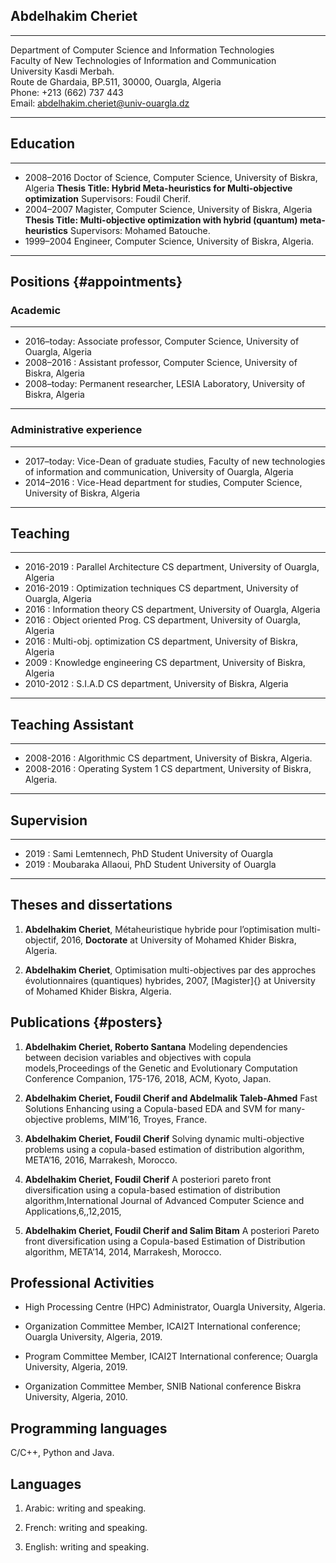---
---

Abdelhakim Cheriet 
------------------

  ----------- ----------------------------------------------------------------------------------
  
  Department of Computer Science and Information Technologies       
  Faculty of New Technologies of Information and Communication      
  University Kasdi Merbah.                                          
  Route de Ghardaia, BP.511, 30000, Ouargla, Algeria                
  Phone: $+$213 (662) 737 443                                       
  Email: abdelhakim.cheriet@univ-ouargla.dz                         
  ----------- ----------------------------------------------------------------------------------

Education
---------

  ----------- ----------------------------------------------------------------------------------
  
*  2008–2016   Doctor of Science, Computer Science, University of Biskra, Algeria
               **Thesis Title: Hybrid Meta-heuristics for Multi-objective optimization**
               Supervisors: Foudil Cherif.              
 * 2004–2007   Magister, Computer Science, University of Biskra, Algeria
               **Thesis Title: Multi-objective optimization with hybrid (quantum) meta-heuristics**
               Supervisors: Mohamed Batouche.          
 * 1999–2004   Engineer, Computer Science, University of Biskra, Algeria.
  
  ----------- ----------------------------------------------------------------------------------

Positions {#appointments}
---------

### Academic

  ------------ -----------------------------------------------------------------------
  
  * 2016–today:   Associate professor, Computer Science, University of Ouargla, Algeria  
  * 2008–2016 :   Assistant professor, Computer Science, University of Biskra, Algeria
  * 2008–today:   Permanent researcher, LESIA Laboratory, University of Biskra, Algeria
  
  ------------ -----------------------------------------------------------------------

### Administrative experience

  ------------ -----------------------------------------------------------------------------------------------------------------------------
  
  * 2017–today:   Vice-Dean of graduate studies, Faculty of new technologies of information and communication, University of Ouargla, Algeria
  * 2014–2016 :   Vice-Head department for studies, Computer Science, University of Biskra, Algeria
  
  ------------ -----------------------------------------------------------------------------------------------------------------------------

Teaching
--------

  ----------- ------------------------- -----------------------------------------------
  * 2016-2019 :  Parallel Architecture     CS department, University of Ouargla, Algeria
  * 2016-2019 :  Optimization techniques   CS department, University of Ouargla, Algeria
  * 2016      :  Information theory        CS department, University of Ouargla, Algeria
  * 2016      :  Object oriented Prog.     CS department, University of Ouargla, Algeria
  * 2016      :  Multi-obj. optimization   CS department, University of Biskra, Algeria
  * 2009      :  Knowledge engineering     CS department, University of Biskra, Algeria
  * 2010-2012 :  S.I.A.D                   CS department, University of Biskra, Algeria
  ----------- ------------------------- -----------------------------------------------

Teaching Assistant
------------------

  ----------- -------------------- -----------------------------------------------
  * 2008-2016  : Algorithmic          CS department, University of Biskra, Algeria.
  * 2008-2016  : Operating System 1   CS department, University of Biskra, Algeria.
  ----------- -------------------- -----------------------------------------------

Supervision
-----------

  ------ -------------------------------- -----------------------
  * 2019  : Sami Lemtennech, PhD Student     University of Ouargla
  * 2019  : Moubaraka Allaoui, PhD Student   University of Ouargla
  ------ -------------------------------- -----------------------

Theses and dissertations
------------------------

1.  **Abdelhakim Cheriet**, Métaheuristique hybride pour l’optimisation
    multi-objectif, 2016, **Doctorate** at University of Mohamed Khider
    Biskra, Algeria.

2.  **Abdelhakim Cheriet**, Optimisation multi-objectives par des
    approches évolutionnaires (quantiques) hybrides, 2007, [Magister]{}
    at University of Mohamed Khider Biskra, Algeria.

Publications {#posters}
------------

1.  **Abdelhakim Cheriet, Roberto Santana** Modeling dependencies
    between decision variables and objectives with copula
    models,Proceedings of the Genetic and Evolutionary Computation
    Conference Companion, 175-176, 2018, ACM, Kyoto, Japan.

2.  **Abdelhakim Cheriet, Foudil Cherif and Abdelmalik Taleb-Ahmed**
    Fast Solutions Enhancing using a Copula-based EDA and SVM for
    many-objective problems, MIM’16, Troyes, France.

3.  **Abdelhakim Cheriet, Foudil Cherif** Solving dynamic
    multi-objective problems using a copula-based estimation of
    distribution algorithm, META’16, 2016, Marrakesh, Morocco.

4.  **Abdelhakim Cheriet, Foudil Cherif** A posteriori pareto front
    diversification using a copula-based estimation of distribution
    algorithm,International Journal of Advanced Computer Science and
    Applications,6,,12,2015,

5.  **Abdelhakim Cheriet, Foudil Cherif and Salim Bitam** A posteriori
    Pareto front diversification using a Copula-based Estimation of
    Distribution algorithm, META’14, 2014, Marrakesh, Morocco.

Professional Activities
-----------------------

-   High Processing Centre (HPC) Administrator, Ouargla University,
    Algeria.

-   Organization Committee Member, ICAI2T International conference;
    Ouargla University, Algeria, 2019.

-   Program Committee Member, ICAI2T International conference; Ouargla
    University, Algeria, 2019.

-   Organization Committee Member, SNIB National conference Biskra
    University, Algeria, 2010.

Programming languages
---------------------

C/C++, Python and Java.

Languages
---------

1.  Arabic: writing and speaking.

2.  French: writing and speaking.

3.  English: writing and speaking.

